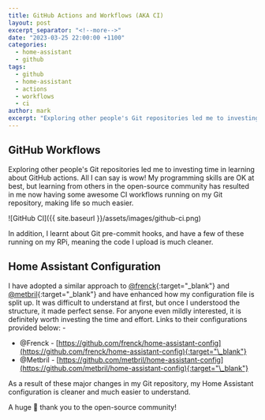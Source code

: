 ```yaml
---
title: GitHub Actions and Workflows (AKA CI)
layout: post
excerpt_separator: "<!--more-->"
date: "2023-03-25 22:00:00 +1100"
categories:
  - home-assistant
  - github
tags:
  - github
  - home-assistant
  - actions
  - workflows
  - ci
author: mark
excerpt: "Exploring other people's Git repositories led me to investing time in learning about GitHub actions. All I can say is wow! My programming skills are OK at best, but learning from others in the open-source community has resulted in me now having some awesome CI workflows running on my Git repository, making life so much easier."
---
```


## GitHub Workflows

Exploring other people's Git repositories led me to investing time in learning about GitHub actions. All I can say is wow! My programming skills are OK at best, but learning from others in the open-source community has resulted in me now having some awesome CI workflows running on my Git repository, making life so much easier.

![GitHub CI]({{ site.baseurl }}/assets/images/github-ci.png)

<!--more-->

In addition, I learnt about Git pre-commit hooks, and have a few of these running on my RPi, meaning the code I upload is much cleaner.

## Home Assistant Configuration

I have adopted a similar approach to [@frenck](https://github.com/frenck){:target="\_blank"} and [@metbril](https://github.com/metbrill){:target="\_blank"} and have enhanced how my configuration file is split up. It was difficult to understand at first, but once I understood the structure, it made perfect sense. For anyone even mildly interested, it is definitely worth investing the time and effort. Links to their configurations provided below: -

- @Frenck - [https://github.com/frenck/home-assistant-config](https://github.com/frenck/home-assistant-config){:target="\_blank"}
- @Metbril - [https://github.com/metbril/home-assistant-config](https://github.com/metbril/home-assistant-config){:target="\_blank"}

As a result of these major changes in my Git repository, my Home Assistant configuration is cleaner and much easier to understand.

A huge 🙏 thank you to the open-source community!
